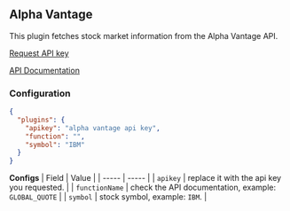 ## Alpha Vantage

This plugin fetches stock market information from the Alpha Vantage API.

[Request API key](https://www.alphavantage.co/support/#api-key)

[API Documentation](https://www.alphavantage.co/documentation/)

### Configuration

```json
{
  "plugins": {
    "apikey": "alpha vantage api key",
    "function": "",
    "symbol": "IBM"
  }
}
```

**Configs**
| Field | Value |
| ----- | ----- |
| `apikey` | replace it with the api key you requested. |
| `functionName` | check the API documentation, example: `GLOBAL_QUOTE` |
| `symbol` | stock symbol, example: `IBM`. |

